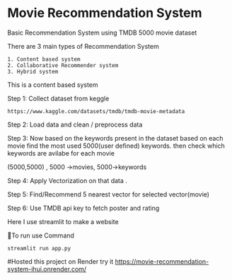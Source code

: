 # Movie Recommendation System

Basic Recommendation System using TMDB 5000 movie dataset 


There are 3 main types of Recommendation System

    1. Content based system 
    2. Collaborative Recommender system
    3. Hybrid system

This is a content based system 

Step 1: Collect dataset from keggle

    https://www.kaggle.com/datasets/tmdb/tmdb-movie-metadata

Step 2: Load data and clean / preprocess data 

Step 3: Now based on the keywords present in the dataset based on each movie find the most used 5000(user defined) keywords. then check which keywords are avilabe for each movie

(5000,5000) , 5000 ->movies, 5000->keywords

Step 4: Apply Vectorization on that data .
    
Step 5: Find/Recommend 5 nearest vector for selected vector(movie)

Step 6: Use TMDB api key to fetch poster and rating

Here I use streamlit to make a website

🚀To run use Command

    streamlit run app.py

#Hosted this project on Render try it
https://movie-recommendation-system-ihui.onrender.com/
